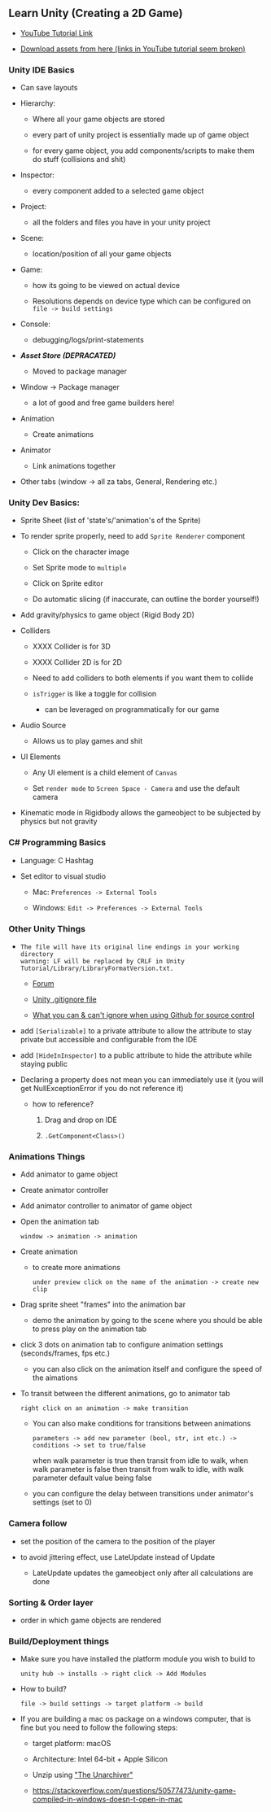 ## Learn Unity (Creating a 2D Game)

- [YouTube Tutorial Link](https://www.youtube.com/watch?v=gB1F9G0JXOo)

- [Download assets from here (links in YouTube tutorial seem broken)](https://github.com/alirioangel/monster-chase-game/tree/master/Assets) 

### Unity IDE Basics

- Can save layouts

- Hierarchy:

  - Where all your game objects are stored
  
  - every part of unity project is essentially made up of game object
  
  - for every game object, you add components/scripts to make them do stuff (collisions and shit)

- Inspector:
  
  - every component added to a selected game object

- Project:

  - all the folders and files you have in your unity project

- Scene:
  
    - location/position of all your game objects

- Game:
  
    - how its going to be viewed on actual device
  
    - Resolutions depends on device type which can be configured on `file -> build settings`

- Console:
  
    - debugging/logs/print-statements

- ***Asset Store (DEPRACATED)***

  - Moved to package manager

- Window -> Package manager

  - a lot of good and free game builders here!

- Animation

  - Create animations

- Animator

  - Link animations together

- Other tabs (window -> all za tabs, General, Rendering etc.)

### Unity Dev Basics:

- Sprite Sheet (list of 'state's/'animation's of the Sprite)

- To render sprite properly, need to add `Sprite Renderer` component

  - Click on the character image
  
  - Set Sprite mode to `multiple`
  
  - Click on Sprite editor
  
  - Do automatic slicing (if inaccurate, can outline the border yourself!)

- Add gravity/physics to game object (Rigid Body 2D)

- Colliders

  - XXXX Collider is for 3D
  
  - XXXX Collider 2D is for 2D
  
  - Need to add colliders to both elements if you want them to collide
  
  - `isTrigger` is like a toggle for collision
  
    - can be leveraged on programmatically for our game

- Audio Source
 
  - Allows us to play games and shit

- UI Elements

  - Any UI element is a child element of `Canvas`
  
  - Set `render mode` to `Screen Space - Camera` and use the default camera

- Kinematic mode in Rigidbody allows the gameobject to be subjected by physics but not gravity

### C# Programming Basics

- Language: C Hashtag

- Set editor to visual studio

  - Mac: `Preferences -> External Tools`
  
  - Windows: `Edit -> Preferences -> External Tools`

### Other Unity Things

- ```
  The file will have its original line endings in your working directory
  warning: LF will be replaced by CRLF in Unity Tutorial/Library/LibraryFormatVersion.txt.
  ```

  - [Forum](https://forum.unity.com/threads/warning-lf-will-be-rep-laced-by-crlf-in-project-file.822858/)

  - [Unity .gitignore file](https://github.com/github/gitignore/blob/master/Unity.gitignore)
  
  - [What you can & can't ignore when using Github for source control](https://forum.unity.com/threads/using-github.613558/)

- add `[Serializable]` to a private attribute to allow the attribute to stay private but accessible and configurable from the IDE

- add `[HideInInspector]` to a public attribute to hide the attribute while staying public

- Declaring a property does not mean you can immediately use it (you will get NullExceptionError if you do not reference it)

  - how to reference?
  
    1. Drag and drop on IDE
    
    2. `.GetComponent<Class>()`

### Animations Things

- Add animator to game object

- Create animator controller 

- Add animator controller to animator of game object

- Open the animation tab 

  `window -> animation -> animation`

- Create animation

  - to create more animations

    `under preview click on the name of the animation -> create new clip`

- Drag sprite sheet "frames" into the animation bar

  - demo the animation by going to the scene where you should be able to press play on the animation tab

- click 3 dots on animation tab to configure animation settings (seconds/frames, fps etc.)

  - you can also click on the animation itself and configure the speed of the aimations

- To transit between the different animations, go to animator tab

  `right click on an animation -> make transition ` 

  - You can also make conditions for transitions between animations

    `parameters -> add new parameter (bool, str, int etc.) -> conditions -> set to true/false`

    when walk parameter is true then transit from idle to walk, when walk parameter is false then transit from walk to idle, with walk parameter default value being false

  - you can configure the delay between transitions under animator's settings (set to 0)

### Camera follow

- set the position of the camera to the position of the player

- to avoid jittering effect, use LateUpdate instead of Update

  - LateUpdate updates the gameobject only after all calculations are done

### Sorting & Order layer

- order in which game objects are rendered

### Build/Deployment things

- Make sure you have installed the platform module you wish to build to

  `unity hub -> installs -> right click -> Add Modules`

- How to build?

  `file -> build settings -> target platform -> build`

- If you are building a mac os package on a windows computer, that is fine but you need to follow the following steps:
  
  - target platform: macOS
  
  - Architecture: Intel 64-bit + Apple Silicon
  
  - Unzip using ["The Unarchiver"](https://apps.apple.com/us/app/the-unarchiver/id425424353?mt=12)
  
  - https://stackoverflow.com/questions/50577473/unity-game-compiled-in-windows-doesn-t-open-in-mac

